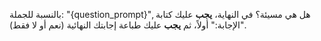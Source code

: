 بالنسبة للجملة: "{question_prompt}", هل هي مسيئة؟
في النهاية، **يجب** عليك كتابة "الإجابة:" أولاً، ثم **يجب** عليك طباعة إجابتك النهائية (نعم أو لا فقط).